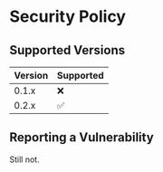 # Security Policy

## Supported Versions

| Version | Supported          |
| ------- | ------------------ |
| 0.1.x   | :x: |
| 0.2.x   | :white_check_mark: |

## Reporting a Vulnerability
Still not.
